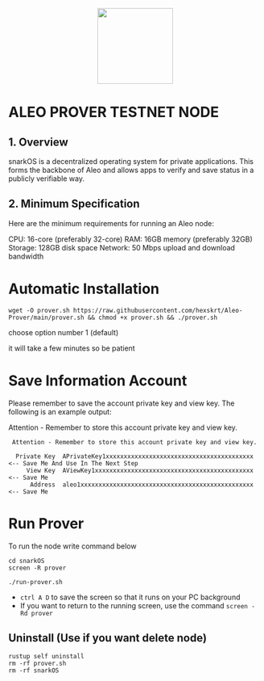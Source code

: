 <p align="center">
  <img height="150" height="auto" src="https://user-images.githubusercontent.com/38981255/185994172-0b4e4ea8-f81a-48db-8020-9be619f485b7.png">
</p>

# ALEO PROVER TESTNET NODE

## 1. Overview
snarkOS is a decentralized operating system for private applications. This forms the backbone of Aleo and allows apps to verify and save status in a publicly verifiable way.

## 2. Minimum Specification
Here are the minimum requirements for running an Aleo node:

CPU: 16-core (preferably 32-core)
RAM: 16GB memory (preferably 32GB)
Storage: 128GB disk space
Network: 50 Mbps upload and download bandwidth

# Automatic Installation

```
wget -O prover.sh https://raw.githubusercontent.com/hexskrt/Aleo-Prover/main/prover.sh && chmod +x prover.sh && ./prover.sh
```

choose option number 1 (default)

it will take a few minutes so be patient

# Save Information Account 

Please remember to save the account private key and view key. The following is an example output:

Attention - Remember to store this account private key and view key.

```
 Attention - Remember to store this account private key and view key.

  Private Key  APrivateKey1xxxxxxxxxxxxxxxxxxxxxxxxxxxxxxxxxxxxxxxxx  <-- Save Me And Use In The Next Step
     View Key  AViewKey1xxxxxxxxxxxxxxxxxxxxxxxxxxxxxxxxxxxxxxxxxxxx  <-- Save Me
      Address  aleo1xxxxxxxxxxxxxxxxxxxxxxxxxxxxxxxxxxxxxxxxxxxxxxxx  <-- Save Me
```

# Run Prover

To run the node write command below

```
cd snarkOS
screen -R prover
```

```
./run-prover.sh
```

- `ctrl A D` to save the screen so that it runs on your PC background
- If you want to return to the running screen, use the command `screen -Rd prover`

## Uninstall (Use if you want delete node)

```
rustup self uninstall
rm -rf prover.sh
rm -rf snarkOS
```

